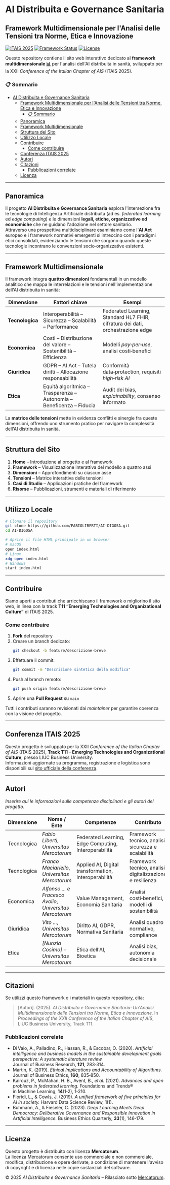 # AI Distribuita e Governance Sanitaria

## Framework Multidimensionale per l'Analisi delle Tensioni tra Norme, Etica e Innovazione

[![ITAIS 2025](https://img.shields.io/badge/Conference-ITAIS%202025-blue)](https://www.itais.org/conference)
[![Framework Status](https://img.shields.io/badge/Framework-Multidimensionale-orange.svg)](https://www.fabioliberti.com/ItAIS2025/index.html)
[![License](https://img.shields.io/badge/License-Mercatorum-green.svg)](LICENSE)

Questo repository contiene il sito web interattivo dedicato al **framework multidimensionale [📊](https://www.fabioliberti.com/ItAIS2025/)** per l'analisi dell'AI distribuita in sanità, sviluppato per la XXII *Conference of the Italian Chapter of AIS* (ITAIS 2025).

### 📋 Sommario
- [AI Distribuita e Governance Sanitaria](#ai-distribuita-e-governance-sanitaria)
  - [Framework Multidimensionale per l'Analisi delle Tensioni tra Norme, Etica e Innovazione](#framework-multidimensionale-per-lanalisi-delle-tensioni-tra-norme-etica-e-innovazione)
    - [📋 Sommario](#-sommario)
  - [Panoramica](#panoramica)
  - [Framework Multidimensionale](#framework-multidimensionale)
  - [Struttura del Sito](#struttura-del-sito)
  - [Utilizzo Locale](#utilizzo-locale)
  - [Contribuire](#contribuire)
    - [Come contribuire](#come-contribuire)
  - [Conferenza ITAIS 2025](#conferenza-itais2025)
  - [Autori](#autori)
  - [Citazioni](#citazioni)
    - [Pubblicazioni correlate](#pubblicazioni-correlate)
  - [Licenza](#licenza)

---

## Panoramica
Il progetto **AI Distribuita e Governance Sanitaria** esplora l'intersezione fra le tecnologie di Intelligenza Artificiale distribuita (ad es. *federated learning* ed *edge computing*) e le dimensioni **legali, etiche, organizzative ed economiche** che ne guidano l'adozione nel settore sanitario.  
Attraverso una prospettiva multidisciplinare esaminiamo come l'**AI Act** europeo e i framework normativi emergenti si intreccino con i paradigmi etici consolidati, evidenziando le tensioni che sorgono quando queste tecnologie incontrano le convenzioni socio‑organizzative esistenti.

---

## Framework Multidimensionale
Il framework integra **quattro dimensioni** fondamentali in un modello analitico che mappa le interrelazioni e le tensioni nell'implementazione dell'AI distribuita in sanità:

| Dimensione | Fattori chiave | Esempi |
|------------|---------------|--------|
| **Tecnologica** | Interoperabilità – Sicurezza – Scalabilità – Performance | Federated Learning, Standard HL7 FHIR, cifratura dei dati, orchestrazione edge |
| **Economica** | Costi – Distribuzione del valore – Sostenibilità – Efficienza | Modelli *pay‑per‑use*, analisi costi‑benefici |
| **Giuridica** | GDPR – AI Act – Tutela diritti – Allocazione responsabilità | Conformità data‑protection, requisiti *high‑risk AI* |
| **Etica** | Equità algoritmica – Trasparenza – Autonomia – Beneficenza – Fiducia | Audit dei bias, *explainability*, consenso informato |

La **matrice delle tensioni** mette in evidenza conflitti e sinergie fra queste dimensioni, offrendo uno strumento pratico per navigare la complessità dell'AI distribuita in sanità.

---

## Struttura del Sito
1. **Home** – Introduzione al progetto e al framework  
2. **Framework** – Visualizzazione interattiva del modello a quattro assi  
3. **Dimensioni** – Approfondimenti su ciascun asse  
4. **Tensioni** – Matrice interattiva delle tensioni  
5. **Casi di Studio** – Applicazioni pratiche del framework  
6. **Risorse** – Pubblicazioni, strumenti e materiali di riferimento  

---

## Utilizzo Locale
```bash
# Clonare il repository
git clone https://github.com/FABIOLIBERTI/AI-DIGOSA.git
cd AI-DIGOSA

# Aprire il file HTML principale in un browser
# macOS
open index.html
# Linux
xdg-open index.html
# Windows
start index.html
```

---

## Contribuire
Siamo aperti a contributi che arricchiscano il framework o migliorino il sito web, in linea con la track **T11 “Emerging Technologies and Organizational Culture”** di ITAIS 2025.

### Come contribuire
1. **Fork** del repository  
2. Creare un branch dedicato:  
   ```bash
   git checkout -b feature/descrizione‑breve
   ```  
3. Effettuare il commit:  
   ```bash
   git commit -m "Descrizione sintetica della modifica"
   ```  
4. Push al branch remoto:  
   ```bash
   git push origin feature/descrizione‑breve
   ```  
5. Aprire una **Pull Request** su `main`

Tutti i contributi saranno revisionati dai *maintainer* per garantire coerenza con la visione del progetto.

---

## Conferenza ITAIS 2025
Questo progetto è sviluppato per la XXII *Conference of the Italian Chapter of AIS* (ITAIS 2025), **Track T11 – Emerging Technologies and Organizational Culture**, presso LIUC Business University.  
Informazioni aggiornate su programma, registrazione e logistica sono disponibili sul [sito ufficiale della conferenza](https://www.itais.org/conference).

---

## Autori
*Inserire qui le informazioni sulle competenze disciplinari e gli autori del progetto.*

| Dimensione | Nome / Ente | Competenze | Contributo |
|------------|-------------|------------|------------|
| Tecnologica | *Fabio Liberti*, *Universitas Mercatorum* | Federated Learning, Edge Computing, Interoperabilità | Framework tecnico, analisi sicurezza e scalabilità |
| Tecnologica | *Franco Maciariello*, *Universitas Mercatorum* | Applied AI, Digital transformation, Interoperabilità | Framework tecnico, analisi digitalizzazione e resilienza |
| Economica   | *Alfonso ... e Fracesco Avolio*, *Universitas Mercatorum* | Value Management, Economia Sanitaria | Analisi costi‑benefici, modelli di sostenibilità |
| Giuridica   | *Vito ...*, *Universitas Mercatorum* | Diritto AI, GDPR, Normativa Sanitaria | Analisi quadro normativo, compliance |
| Etica       | *[Nunzia Cosimo]* – *Universitas Mercatorum* | Etica dell'AI, Bioetica | Analisi bias, autonomia decisionale |

---

## Citazioni
Se utilizzi questo framework o i materiali in questo repository, cita:

> [Autori]. (2025). *AI Distribuita e Governance Sanitaria: Un'Analisi Multidimensionale delle Tensioni tra Norme, Etica e Innovazione.* In *Proceedings of the XXII Conference of the Italian Chapter of AIS*, LIUC Business University, Track T11.

### Pubblicazioni correlate
- Di Vaio, A., Palladino, R., Hassan, R., & Escobar, O. (2020). *Artificial intelligence and business models in the sustainable development goals perspective: A systematic literature review.* Journal of Business Research, **121**, 283‑314.  
- Martin, K. (2019). *Ethical Implications and Accountability of Algorithms.* Journal of Business Ethics, **160**, 835‑850.  
- Kairouz, P., McMahan, H. B., Avent, B., *et al.* (2021). *Advances and open problems in federated learning.* Foundations and Trends® in Machine Learning, **14**(1‑2), 1‑210.  
- Floridi, L., & Cowls, J. (2019). *A unified framework of five principles for AI in society.* Harvard Data Science Review, **1**(1).  
- Buhmann, A., & Fieseler, C. (2023). *Deep Learning Meets Deep Democracy: Deliberative Governance and Responsible Innovation in Artificial Intelligence.* Business Ethics Quarterly, **33**(1), 146‑179.  

---

## Licenza
Questo progetto è distribuito con licenza **Mercatorum**.  
La licenza Mercatorum consente uso commerciale e non commerciale, modifica, distribuzione e opere derivate, a condizione di mantenere l'avviso di copyright e di licenza nelle copie sostanziali del software.

© 2025 *AI Distribuita e Governance Sanitaria* – Rilasciato sotto [Mercatorum](LICENSE).
